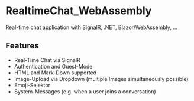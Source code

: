 # RealtimeChat_WebAssembly
Real-time chat application with SignalR, .NET, Blazor/WebAssembly, ...

## Features
* Real-Time Chat via SignalR
* Authentication and Guest-Mode
* HTML and Mark-Down supported
* Image-Upload via Dropdown (multiple Images simultaneously possible)
* Emoji-Selektor
* System-Messages (e.g. when a user joins a conversation)

